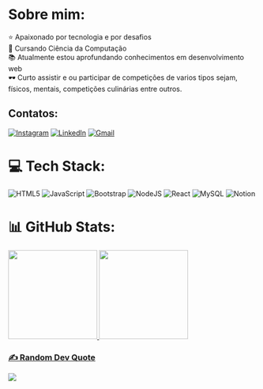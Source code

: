 #  Sobre mim:

⭐ Apaixonado por tecnologia e por desafios <br> 📖 Cursando Ciência da Computação <br>
📚 Atualmente estou aprofundando conhecimentos em desenvolvimento web <br>🕶️ Curto assistir e ou participar de competições de varios tipos sejam, físicos, mentais, competições culinárias entre outros. <br>


<!--
**Souza-N-Renato/Souza-N-Renato** is a ✨ _special_ ✨ repository because its `README.md` (this file) appears on your GitHub profile.

Here are some ideas to get you started:

-->
##  Contatos:
[![Instagram](https://img.shields.io/badge/Instagram-%23E4405F.svg?logo=Instagram&logoColor=white)](https://www.instagram.com/renato.nasc.souza/) [![LinkedIn](https://img.shields.io/badge/LinkedIn-%230077B5.svg?logo=linkedin&logoColor=white)](www.linkedin.com/in/renato-nascimento-de-souza-118814204) [![Gmail](https://img.shields.io/badge/Gmail-%23E4405F.svg?logo=Gmail&logoColor=white)](https://www.renatonasdesouza@gmail.com/)



# 💻 Tech Stack:
![HTML5](https://img.shields.io/badge/html5-%23E34F26.svg?style=for-the-badge&logo=html5&logoColor=white) ![JavaScript](https://img.shields.io/badge/javascript-%23323330.svg?style=for-the-badge&logo=javascript&logoColor=%23F7DF1E) ![Bootstrap](https://img.shields.io/badge/bootstrap-%23563D7C.svg?style=for-the-badge&logo=bootstrap&logoColor=white) ![NodeJS](https://img.shields.io/badge/node.js-6DA55F?style=for-the-badge&logo=node.js&logoColor=white) ![React](https://img.shields.io/badge/react-%2320232a.svg?style=for-the-badge&logo=react&logoColor=%2361DAFB)  ![MySQL](https://img.shields.io/badge/mysql-%2300f.svg?style=for-the-badge&logo=mysql&logoColor=white) ![Notion](https://img.shields.io/badge/Notion-%23000000.svg?style=for-the-badge&logo=notion&logoColor=white) 

# 📊 GitHub Stats:
<div>
<a href="https://github.com/Souza-N-Renato">
<img loading="lazy" height="180em" src="https://github-readme-stats.vercel.app/api/top-langs/?username=Souza-N-Renato&layout=compact&langs_count=7&theme=dracula"/>
<img loading="lazy" height="180em" src="https://github-readme-stats.vercel.app/api?username=Souza-N-Renato&show_icons=true&theme=dracula&include_all_commits=true&count_private=true"/>
</div>

### ✍️ Random Dev Quote
![](https://quotes-github-readme.vercel.app/api?type=vetical&theme=light)

